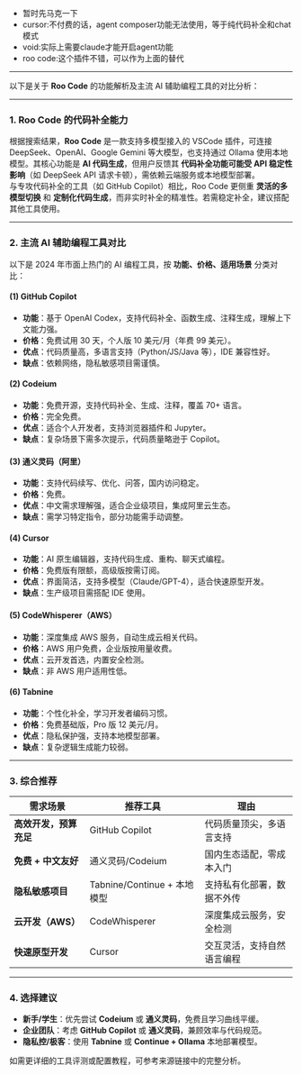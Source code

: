 - 暂时先马克一下
- cursor:不付费的话，agent composer功能无法使用，等于纯代码补全和chat模式
- void:实际上需要claude才能开启agent功能
- roo code:这个插件不错，可以作为上面的替代

---

以下是关于 **Roo Code** 的功能解析及主流 AI 辅助编程工具的对比分析：

---

### **1. Roo Code 的代码补全能力**
根据搜索结果，**Roo Code** 是一款支持多模型接入的 VSCode 插件，可连接 DeepSeek、OpenAI、Google Gemini 等大模型，也支持通过 Ollama 使用本地模型。其核心功能是 **AI 代码生成**，但用户反馈其 **代码补全功能可能受 API 稳定性影响**（如 DeepSeek API 请求卡顿），需依赖云端服务或本地模型部署。  
与专攻代码补全的工具（如 GitHub Copilot）相比，Roo Code 更侧重 **灵活的多模型切换** 和 **定制化代码生成**，而非实时补全的精准性。若需稳定补全，建议搭配其他工具使用。

---

### **2. 主流 AI 辅助编程工具对比**
以下是 2024 年市面上热门的 AI 编程工具，按 **功能、价格、适用场景** 分类对比：

#### **(1) GitHub Copilot** 
- **功能**：基于 OpenAI Codex，支持代码补全、函数生成、注释生成，理解上下文能力强。
- **价格**：免费试用 30 天，个人版 10 美元/月（年费 99 美元）。
- **优点**：代码质量高，多语言支持（Python/JS/Java 等），IDE 兼容性好。
- **缺点**：依赖网络，隐私敏感项目需谨慎。

#### **(2) Codeium** 
- **功能**：免费开源，支持代码补全、生成、注释，覆盖 70+ 语言。
- **价格**：完全免费。
- **优点**：适合个人开发者，支持浏览器插件和 Jupyter。
- **缺点**：复杂场景下需多次提示，代码质量略逊于 Copilot。

#### **(3) 通义灵码（阿里）** 
- **功能**：支持代码续写、优化、问答，国内访问稳定。
- **价格**：免费。
- **优点**：中文需求理解强，适合企业级项目，集成阿里云生态。
- **缺点**：需学习特定指令，部分功能需手动调整。

#### **(4) Cursor** 
- **功能**：AI 原生编辑器，支持代码生成、重构、聊天式编程。
- **价格**：免费版有限额，高级版按需订阅。
- **优点**：界面简洁，支持多模型（Claude/GPT-4），适合快速原型开发。
- **缺点**：生产级项目需搭配 IDE 使用。

#### **(5) CodeWhisperer（AWS）** 
- **功能**：深度集成 AWS 服务，自动生成云相关代码。
- **价格**：AWS 用户免费，企业版按用量收费。
- **优点**：云开发首选，内置安全检测。
- **缺点**：非 AWS 用户适用性低。

#### **(6) Tabnine** 
- **功能**：个性化补全，学习开发者编码习惯。
- **价格**：免费基础版，Pro 版 12 美元/月。
- **优点**：隐私保护强，支持本地模型部署。
- **缺点**：复杂逻辑生成能力较弱。

---

### **3. 综合推荐**
| 需求场景 | 推荐工具 | 理由 |
|----------|----------|------|
| **高效开发，预算充足** | GitHub Copilot | 代码质量顶尖，多语言支持 |
| **免费 + 中文友好** | 通义灵码/Codeium | 国内生态适配，零成本入门 |
| **隐私敏感项目** | Tabnine/Continue + 本地模型 | 支持私有化部署，数据不外传 |
| **云开发（AWS）** | CodeWhisperer | 深度集成云服务，安全检测 |
| **快速原型开发** | Cursor | 交互灵活，支持自然语言编程 |

---

### **4. 选择建议**
- **新手/学生**：优先尝试 **Codeium** 或 **通义灵码**，免费且学习曲线平缓。
- **企业团队**：考虑 **GitHub Copilot** 或 **通义灵码**，兼顾效率与代码规范。
- **隐私控/极客**：使用 **Tabnine** 或 **Continue + Ollama** 本地部署模型。

如需更详细的工具评测或配置教程，可参考来源链接中的完整分析。
